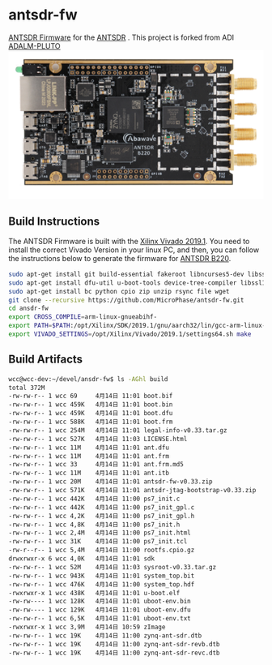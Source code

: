 # antsdr-fw
[ANTSDR Firmware](https://github.com/MicroPhase/antsdr-fw) for the [ANTSDR](https://item.taobao.com/item.htm?spm=a230r.1.14.16.34e21142YIlxqx&id=647986963313&ns=1&abbucket=2#detail) .
This project is forked from ADI [ADALM-PLUTO ](https://github.com/analogdevicesinc/plutosdr-fw) ![ANTSDR](./images/ANTSDR.png)
## Build Instructions<br> 
The ANTSDR Firmware is built with the [Xilinx Vivado 2019.1](https://www.xilinx.com/member/forms/download/xef-vivado.html?filename=Xilinx_Vivado_SDK_Web_2019.1_0524_1430_Lin64.bin). You need to install the correct Vivado Version in your linux PC, and then, you can follow the instructions below to generate the firmware for [ANTSDR B220](https://item.taobao.com/item.htm?spm=a230r.1.14.16.34e21142YIlxqx&id=647986963313&ns=1&abbucket=2#detail).
```bash
sudo apt-get install git build-essential fakeroot libncurses5-dev libssl-dev ccache 
sudo apt-get install dfu-util u-boot-tools device-tree-compiler libssl1.0-dev mtools
sudo apt-get install bc python cpio zip unzip rsync file wget 
git clone --recursive https://github.com/MicroPhase/antsdr-fw.git 
cd ansdr-fw 
export CROSS_COMPILE=arm-linux-gnueabihf- 
export PATH=$PATH:/opt/Xilinx/SDK/2019.1/gnu/aarch32/lin/gcc-arm-linux-gnueabi/bin 
export VIVADO_SETTINGS=/opt/Xilinx/Vivado/2019.1/settings64.sh make
```
## Build Artifacts 
```bash 
wcc@wcc-dev:~/devel/ansdr-fw$ ls -AGhl build 
total 372M 
-rw-rw-r-- 1 wcc 69     4月14日 11:01 boot.bif 
-rw-rw-r-- 1 wcc 459K   4月14日 11:01 boot.bin 
-rw-rw-r-- 1 wcc 459K   4月14日 11:01 boot.dfu 
-rw-rw-r-- 1 wcc 588K   4月14日 11:01 boot.frm 
-rw-rw-r-- 1 wcc 254M   4月14日 11:01 legal-info-v0.33.tar.gz 
-rw-rw-r-- 1 wcc 527K   4月14日 11:03 LICENSE.html 
-rw-rw-r-- 1 wcc 11M    4月14日 11:01 ant.dfu 
-rw-rw-r-- 1 wcc 11M    4月14日 11:01 ant.frm 
-rw-rw-r-- 1 wcc 33     4月14日 11:01 ant.frm.md5 
-rw-rw-r-- 1 wcc 11M    4月14日 11:01 ant.itb 
-rw-rw-r-- 1 wcc 20M    4月14日 11:01 antsdr-fw-v0.33.zip 
-rw-rw-r-- 1 wcc 571K   4月14日 11:01 antsdr-jtag-bootstrap-v0.33.zip 
-rw-rw-r-- 1 wcc 442K   4月14日 11:00 ps7_init.c 
-rw-rw-r-- 1 wcc 442K   4月14日 11:00 ps7_init_gpl.c
-rw-rw-r-- 1 wcc 4,2K   4月14日 11:00 ps7_init_gpl.h 
-rw-rw-r-- 1 wcc 4,8K   4月14日 11:00 ps7_init.h
-rw-rw-r-- 1 wcc 2,4M   4月14日 11:00 ps7_init.html 
-rw-rw-r-- 1 wcc 31K    4月14日 11:00 ps7_init.tcl 
-rw-r--r-- 1 wcc 5,4M   4月14日 11:00 rootfs.cpio.gz 
drwxrwxr-x 6 wcc 4,0K   4月14日 11:01 sdk 
-rw-rw-r-- 1 wcc 52M    4月14日 11:03 sysroot-v0.33.tar.gz 
-rw-rw-r-- 1 wcc 943K   4月14日 11:01 system_top.bit 
-rw-rw-r-- 1 wcc 476K   4月14日 11:00 system_top.hdf 
-rwxrwxr-x 1 wcc 438K   4月14日 11:01 u-boot.elf 
-rw-rw---- 1 wcc 128K   4月14日 11:01 uboot-env.bin 
-rw-rw---- 1 wcc 129K   4月14日 11:01 uboot-env.dfu 
-rw-rw-r-- 1 wcc 6,5K   4月14日 11:01 uboot-env.txt 
-rwxrwxr-x 1 wcc 3,9M   4月14日 10:59 zImage 
-rw-rw-r-- 1 wcc 19K    4月14日 11:00 zynq-ant-sdr.dtb 
-rw-rw-r-- 1 wcc 19K    4月14日 11:00 zynq-ant-sdr-revb.dtb 
-rw-rw-r-- 1 wcc 19K    4月14日 11:00 zynq-ant-sdr-revc.dtb
 ```
